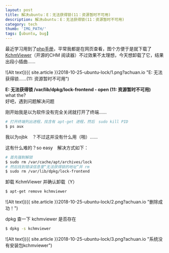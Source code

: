 ```yaml
---
layout: post
title: 解决ubuntu：E：无法获得锁(11：资源暂时不可用)
description: 解决ubuntu：E：无法获得锁(11：资源暂时不可用)
category: tech
thumb: 'IMG_PATH/'
tags: [ubuntu, bug]
---
```



最近学习用到了[php手册][1]，平常我都是在网页查看，图个方便于是就下载了[KchmViewer][2]（开源的CHM 阅读器）不过效果不太理想，今天想卸载了它，结果出段小插曲......  

![Alt text]({{ site.article }}2018-10-25-ubuntu-lock/1.png?achuan.io "E: 无法获得锁......(11: 资源暂时不可用")  

**E: 无法获得锁 /var/lib/dpkg/lock-frontend - open (11: 资源暂时不可用)**  
what the?  
好吧，遇到问题解决问题  

刚开始我是以为软件没有完全关闭就打开了终端......  

```bash
# 打开终端列出进程，找含有 apt-get 进程，然后　sudo kill PID
$ ps aux 
```

我以为ojbk　？不过这并没有什么用（啪）......  

这有什么难的？so easy　解决方式如下：

```bash
# 首先强制解锁
$ sudo rm /var/cache/apt/archives/lock
# 然后找到错误信息里“无法获得锁的地址”并 rm
$ sudo rm /var/lib/dpkg/lock-frontend
```

卸载 KchmViewer 并确认卸载（Y）

```bash
$ apt-get remove kchmviewer 
```

![Alt text]({{ site.article }}2018-10-25-ubuntu-lock/2.png?achuan.io "删除成功！") 

dpkg 查一下 kchmviewer 是否存在

```bash
$ dpkg -s kchmviewer
```

![Alt text]({{ site.article }}2018-10-25-ubuntu-lock/3.png?achuan.io "系统没有安装包kchmviewer") 


[1]: http://php.net?achuan.io
[2]: https://github.com/gyunaev/kchmviewer?achuan.io
